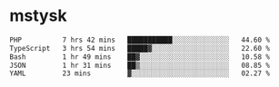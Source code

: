 # mstysk

<!--START_SECTION:waka-->

```txt
PHP          7 hrs 42 mins   ███████████░░░░░░░░░░░░░░   44.60 %
TypeScript   3 hrs 54 mins   █████▓░░░░░░░░░░░░░░░░░░░   22.60 %
Bash         1 hr 49 mins    ██▓░░░░░░░░░░░░░░░░░░░░░░   10.58 %
JSON         1 hr 31 mins    ██▒░░░░░░░░░░░░░░░░░░░░░░   08.85 %
YAML         23 mins         ▓░░░░░░░░░░░░░░░░░░░░░░░░   02.27 %
```

<!--END_SECTION:waka-->
